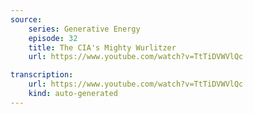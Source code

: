 ```yaml
---
source:
    series: Generative Energy
    episode: 32 
    title: The CIA's Mighty Wurlitzer
    url: https://www.youtube.com/watch?v=TtTiDVWVlQc

transcription:
    url: https://www.youtube.com/watch?v=TtTiDVWVlQc
    kind: auto-generated
---
```


